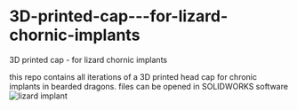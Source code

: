 # 3D-printed-cap---for-lizard-chornic-implants
3D printed cap - for lizard chornic implants

this repo contains all iterations of a 3D printed head cap for chronic implants in bearded dragons.
files can be opened in SOLIDWORKS software
![lizard implant](https://github.com/WeissShahaf/3D-printed-cap---for-lizard-chornic-implants/assets/45653608/f3168dea-6d9c-485c-b37c-2fefdb498e83)
